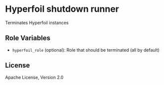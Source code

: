 Hyperfoil shutdown runner
=========

Terminates Hyperfoil instances

Role Variables
--------------

* `hyperfoil_role` (optional): Role that should be terminated (all by default)

License
-------

Apache License, Version 2.0